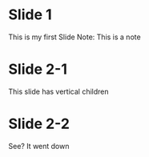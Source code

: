 # Slide 1
This is my first Slide
Note: This is a note



# Slide 2-1
This slide has vertical children


# Slide 2-2
See? It went down
